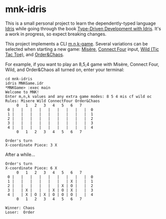 # mnk-idris

This is a small personal project to learn the dependently-typed language [Idris](http://idris-lang.org/) while going through the book [Type-Driven Development with Idris](https://www.manning.com/books/type-driven-development-with-idris). It's a work in progress, so expect breaking changes.

This project implements a CLI [m,n,k-game](https://en.wikipedia.org/wiki/M,n,k-game). Several variations can be selected when starting a new game: [Misère](https://en.wikipedia.org/wiki/Tic-tac-toe_variants#Mis.C3.A8re_games), [Connect Four](https://en.wikipedia.org/wiki/Connect_Four) input, [Wild (Tic Tac Toe)](https://en.wikipedia.org/wiki/Wild_tic-tac-toe), and [Order&Chaos](https://en.wikipedia.org/wiki/Order_and_Chaos).

For example, if you want to play an 8,5,4 game with Misère, Connect Four, Wild, and Order&Chaos all turned on, enter your terminal:
```
cd mnk-idris
idris MNKGame.idr
*MNKGame> :exec main
Welcome to MNK!
Enter m,n,k values and any extra game modes: 8 5 4 mis cf wild oc
Rules: Misere Wild ConnectFour Order&Chaos
     0   1   2   3   4   5   6   7
 0 |   |   |   |   |   |   |   |   |  0
 1 |   |   |   |   |   |   |   |   |  1
 2 |   |   |   |   |   |   |   |   |  2
 3 |   |   |   |   |   |   |   |   |  3
 4 |   |   |   |   |   |   |   |   |  4
     0   1   2   3   4   5   6   7

Order's turn
X-coordinate Piece: 3 X
```

After a while...

```
Order's turn
X-coordinate Piece: 6 X
     0   1   2   3   4   5   6   7
 0 |   |   |   |   |   |   |   |   |  0
 1 |   |   |   |   |   |   | X |   |  1
 2 |   |   |   |   |   | X | O |   |  2
 3 |   | X |   |   | X | O | X |   |  3
 4 |   | X | O | X | O | O | O |   |  4
     0   1   2   3   4   5   6   7

Winner: Chaos
Loser:  Order
```